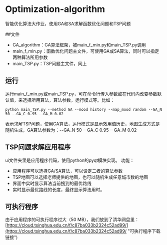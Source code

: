# Optimization-algorithm
智能优化算法大作业，使用GA和SA求解函数优化问题和TSP问题

##文件
- GA_algorithm：GA算法框架，被main_f_min.py和main_TSP.py调用
- main_f_min.py：函数优化问题主文件，可使用GA或SA算法，同时可以指定两种算法所用参数
- main_TSP.py：TSP问题主文件，同上

## 运行
运行main_f_min.py或main_TSP.py，可在命令行传入参数或在代码内改变参数默认值，来选择所用算法，算法参数，运行模式等。比如：

    python main_TSP.py --method GA --mood history --map_mood random --GA_N 50 --GA_C 0.95 --GA_M 0.02

表示求解TSP问题，使用GA算法，运行模式是显示效用值历史，地图生成方式是随机生成，GA算法参数为：--GA_N 50 --GA_C 0.95 --GA_M 0.02

## TSP问题求解应用程序
ui文件夹里是应用程序代码，使用python的pyqt模块实现。
功能：
- 应用程序可以选择GA/SA算法，可以设定二者的算法参数
- TSP地图可以选择老师提供的地图，也可以随机生成任意城市数的地图
- 界面中实时显示算法当前搜到的最优路线
- 实时显示最优路线的长度，最终显示算法用时。

## 可执行程序
由于应用程序的可执行程序过大（50 MB），我们放到了清华网盘里：
[https://cloud.tsinghua.edu.cn/f/c87ba033b2324c52ad99/](https://cloud.tsinghua.edu.cn/f/c87ba033b2324c52ad99/ "可执行程序下载链接")